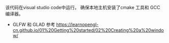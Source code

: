 
该代码在visual studio code中运行。
确保本地主机安装了cmake 工具和 GCC 编译器。
- GLFW 和 GLAD
参考 
https://learnopengl-cn.github.io/01%20Getting%20started/02%20Creating%20a%20window/